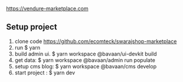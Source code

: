 https://vendure-marketplace.com

## Setup project

1. clone code https://github.com/ecomteck/swarajshop-marketplace
2. run $ yarn
3. build admin ui. $ yarn workspace @bavaan/ui-devkit build
4. get data: $ yarn workspace @bavaan/admin run populate
5. setup cms blog: $ yarn workspace @bavaan/cms develop
6. start project : $ yarn dev
